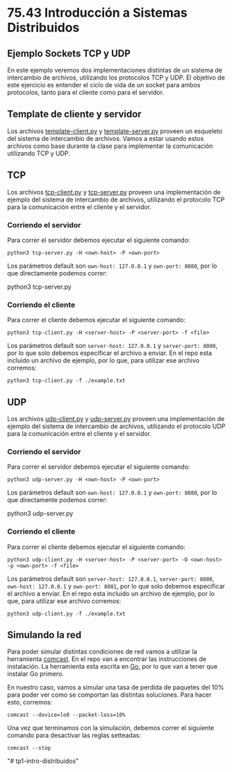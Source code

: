 # 75.43 Introducción a Sistemas Distribuidos
## Ejemplo Sockets TCP y UDP

En este ejemplo veremos dos implementaciones distintas de un sistema de intercambio de archivos, utilizando los protocolos TCP y UDP.
El objetivo de este ejercicio es entender el ciclo de vida de un socket para ambos protocolos, tanto para el cliente como para el servidor.

## Template de cliente y servidor

Los archivos [template-client.py](template-client.py) y [template-server.py](template-server.py) proveen un esqueleto del sistema de intercambio de archivos. Vamos a estar usando estos archivos como base durante la clase para implementar la comunicación utilizando TCP y UDP.

## TCP

Los archivos [tcp-client.py](class_examples/TCP/client.py) y [tcp-server.py](class_examples/TCP/server.py) proveen una implementación de ejemplo del sistema de intercambio de archivos, utilizando el protocolo TCP para la comunicación entre el cliente y el servidor.

### Corriendo el servidor

Para correr el servidor debemos ejecutar el siguiente comando:

    python3 tcp-server.py -H <own-host> -P <own-port>

Los parámetros default son `own-host: 127.0.0.1` y `own-port: 8080`, por lo que directamente podemos correr:

   python3 tcp-server.py

### Corriendo el cliente

Para correr el cliente debemos ejecutar el siguiente comando:

    python3 tcp-client.py -H <server-host> -P <server-port> -f <file>

Los parámetros default son `server-host: 127.0.0.1` y `server-port: 8080`, por lo que solo debemos especificar el archivo a enviar.
En el repo esta incluido un archivo de ejemplo, por lo que, para utilizar ese archivo corremos:

    python3 tcp-client.py -f ./example.txt

## UDP

Los archivos [udp-client.py](class_examples/UDP/client.py) y [udp-server.py](class_examples/UDP/server.py) proveen una implementación de ejemplo del sistema de intercambio de archivos, utilizando el protocolo UDP para la comunicación entre el cliente y el servidor.

### Corriendo el servidor

Para correr el servidor debemos ejecutar el siguiente comando:

    python3 udp-server.py -H <own-host> -P <own-port>

Los parámetros default son `own-host: 127.0.0.1` y `own-port: 8080`, por lo que directamente podemos correr:

   python3 udp-server.py

### Corriendo el cliente

Para correr el cliente debemos ejecutar el siguiente comando:

    python3 udp-client.py -H <server-host> -P <server-port> -O <own-host> -p <own-port> -f <file>

Los parámetros default son `server-host: 127.0.0.1`, `server-port: 8080`, `own-host: 127.0.0.1` y `own-port: 8081`, por lo que solo debemos especificar el archivo a enviar.
En el repo esta incluido un archivo de ejemplo, por lo que, para utilizar ese archivo corremos:

    python3 udp-client.py -f ./example.txt

## Simulando la red

Para poder simular distintas condiciones de red vamos a utilizar la herramienta [comcast](https://github.com/tylertreat/comcast). En el repo van a encontrar las instrucciones de instalación. La herramienta esta escrita en [Go](https://golang.org/doc/), por lo que van a tener que instalar Go primero.

En nuestro caso, vamos a simular una tasa de perdida de paquetes del 10% para poder ver como se comportan las distintas soluciones. Para hacer esto, corremos:

    comcast --device=lo0 --packet-loss=10%

Una vez que terminamos con la simulación, debemos correr el siguiente comando para desactivar las reglas setteadas:

    comcast --stop
"# tp1-intro-distribuidos" 
